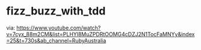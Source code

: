 # fizz_buzz_with_tdd

via: https://www.youtube.com/watch?v=7cyx_88m2CM&list=PLHYl8MuZPDRtOOMG4cDZJ2N1TocFaMNYy&index=25&t=730s&ab_channel=RubyAustralia
